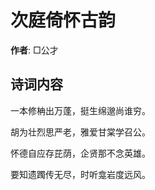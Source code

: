 # 次庭倚怀古韵

**作者**: □公才

## 诗词内容

一本修柟出万蓬，挺生绵邈尚谁穷。

胡为壮烈思严老，雅爱甘棠学召公。

怀德自应存芘荫，企贤那不念英雄。

要知遗躅传无尽，时听龛岩度远风。


